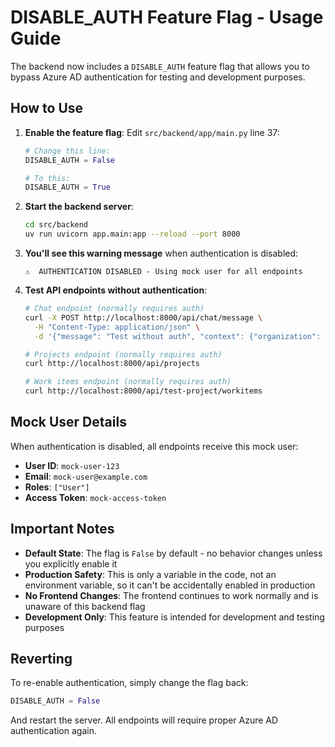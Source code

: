 # DISABLE_AUTH Feature Flag - Usage Guide

The backend now includes a `DISABLE_AUTH` feature flag that allows you to bypass Azure AD authentication for testing and development purposes.

## How to Use

1. **Enable the feature flag**: Edit `src/backend/app/main.py` line 37:
   ```python
   # Change this line:
   DISABLE_AUTH = False
   
   # To this:
   DISABLE_AUTH = True
   ```

2. **Start the backend server**:
   ```bash
   cd src/backend
   uv run uvicorn app.main:app --reload --port 8000
   ```

3. **You'll see this warning message** when authentication is disabled:
   ```
   ⚠️  AUTHENTICATION DISABLED - Using mock user for all endpoints
   ```

4. **Test API endpoints without authentication**:
   ```bash
   # Chat endpoint (normally requires auth)
   curl -X POST http://localhost:8000/api/chat/message \
     -H "Content-Type: application/json" \
     -d '{"message": "Test without auth", "context": {"organization": "test"}}'
   
   # Projects endpoint (normally requires auth)
   curl http://localhost:8000/api/projects
   
   # Work items endpoint (normally requires auth)
   curl http://localhost:8000/api/test-project/workitems
   ```

## Mock User Details

When authentication is disabled, all endpoints receive this mock user:
- **User ID**: `mock-user-123`
- **Email**: `mock-user@example.com`
- **Roles**: `["User"]`
- **Access Token**: `mock-access-token`

## Important Notes

- **Default State**: The flag is `False` by default - no behavior changes unless you explicitly enable it
- **Production Safety**: This is only a variable in the code, not an environment variable, so it can't be accidentally enabled in production
- **No Frontend Changes**: The frontend continues to work normally and is unaware of this backend flag
- **Development Only**: This feature is intended for development and testing purposes

## Reverting

To re-enable authentication, simply change the flag back:
```python
DISABLE_AUTH = False
```

And restart the server. All endpoints will require proper Azure AD authentication again.